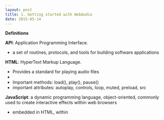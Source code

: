 ```yaml
---
layout: post
title: 1. Getting started with WebAudio
date: 2015-05-14
---
```


**Definitions**

**API**: Application Programming Interface.
- a set of routines, protocols, and tools for building software applications

**HTML**: HyperText Markup Language.
- Provides a standard for playing audio files
- <audio> tag specifies a standard way to embed audio in a web page
- Important methods: load(), play(), pause()
- important attributes: autoplay, controls, loop, muted, preload, src
	

**JavaScript**: a dynamic programming language, object-oriented, commonly used to create interactive effects within web browsers
- embedded in HTML, within <script> tags

**AudioContext**:

LINKS:
[http://www.w3schools.com/htmL/html5_audio.asp]

